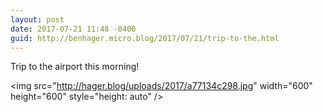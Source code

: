 ```yaml
---
layout: post
date: 2017-07-21 11:48 -0400
guid: http://benhager.micro.blog/2017/07/21/trip-to-the.html
---
```

Trip to the airport this morning!

&lt;img src="http://hager.blog/uploads/2017/a77134c298.jpg" width="600" height="600" style="height: auto" /&gt;

